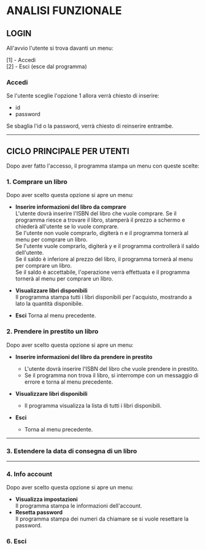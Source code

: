 # ANALISI FUNZIONALE

## LOGIN

All'avvio l'utente si trova davanti un menu:

[1] - Accedi <br>
[2] - Esci (esce dal programma)

### Accedi

Se l'utente sceglie l'opzione 1 allora verrà chiesto di inserire:

- id
- password

Se sbaglia l'id o la password, verrà chiesto di reinserire entrambe.

---

## CICLO PRINCIPALE PER UTENTI

Dopo aver fatto l'accesso, il programma stampa un menu con queste scelte:

### 1. Comprare un libro

Dopo aver scelto questa opzione si apre un menu:

- **Inserire informazioni del libro da comprare** <br>
  L'utente dovrà inserire l'ISBN del libro che vuole comprare.
  Se il programma riesce a trovare il libro, stamperà il prezzo a schermo e chiederà all'utente se lo vuole comprare. <br>
  Se l'utente non vuole comprarlo, digiterà n e il programma tornerà al menu per comprare un libro. <br>
  Se l'utente vuole comprarlo, digiterà y e il programma controllerà il saldo dell'utente. <br>
  Se il saldo è inferiore al prezzo del libro, il programma tornerà al menu per comprare un libro. <br>
  Se il saldo è accettabile, l'operazione verrà effettuata e il programma tornerà al menu per comprare un libro. <br>

- **Visualizzare libri disponibili** <br>
  Il programma stampa tutti i libri disponibili per l'acquisto, mostrando a lato la quantità disponibile.

- **Esci** Torna al menu precedente.

### 2. Prendere in prestito un libro

Dopo aver scelto questa opzione si apre un menu:

- **Inserire informazioni del libro da prendere in prestito**
  - L'utente dovrà inserire l'ISBN del libro che vuole prendere in prestito.
  - Se il programma non trova il libro, si interrompe con un messaggio di errore e torna al menu precedente.

- **Visualizzare libri disponibili**
  - Il programma visualizza la lista di tutti i libri disponibili.

- **Esci**
  - Torna al menu precedente.

---

### 3. Estendere la data di consegna di un libro

---

### 4. Info account

Dopo aver scelto questa opzione si apre un menu:

- **Visualizza impostazioni** <br>
  Il programma stampa le informazioni dell'account.
- **Resetta password** <br>
  Il programma stampa dei numeri da chiamare se si vuole resettare la password.

### 6. Esci
